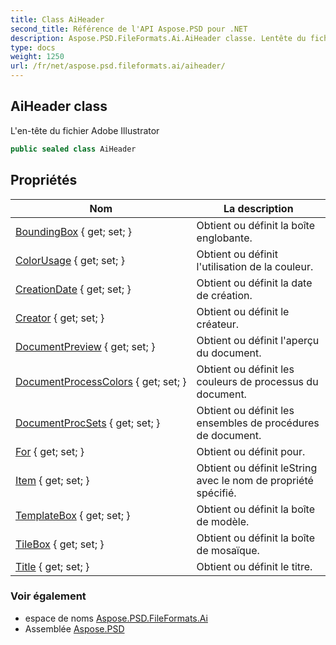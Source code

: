 ```yaml
---
title: Class AiHeader
second_title: Référence de l'API Aspose.PSD pour .NET
description: Aspose.PSD.FileFormats.Ai.AiHeader classe. Lentête du fichier Adobe Illustrator
type: docs
weight: 1250
url: /fr/net/aspose.psd.fileformats.ai/aiheader/
---
```

## AiHeader class

L'en-tête du fichier Adobe Illustrator

```csharp
public sealed class AiHeader
```

## Propriétés

| Nom | La description |
| --- | --- |
| [BoundingBox](../../aspose.psd.fileformats.ai/aiheader/boundingbox/) { get; set; } | Obtient ou définit la boîte englobante. |
| [ColorUsage](../../aspose.psd.fileformats.ai/aiheader/colorusage/) { get; set; } | Obtient ou définit l'utilisation de la couleur. |
| [CreationDate](../../aspose.psd.fileformats.ai/aiheader/creationdate/) { get; set; } | Obtient ou définit la date de création. |
| [Creator](../../aspose.psd.fileformats.ai/aiheader/creator/) { get; set; } | Obtient ou définit le créateur. |
| [DocumentPreview](../../aspose.psd.fileformats.ai/aiheader/documentpreview/) { get; set; } | Obtient ou définit l'aperçu du document. |
| [DocumentProcessColors](../../aspose.psd.fileformats.ai/aiheader/documentprocesscolors/) { get; set; } | Obtient ou définit les couleurs de processus du document. |
| [DocumentProcSets](../../aspose.psd.fileformats.ai/aiheader/documentprocsets/) { get; set; } | Obtient ou définit les ensembles de procédures de document. |
| [For](../../aspose.psd.fileformats.ai/aiheader/for/) { get; set; } | Obtient ou définit pour. |
| [Item](../../aspose.psd.fileformats.ai/aiheader/item/) { get; set; } | Obtient ou définit leString avec le nom de propriété spécifié. |
| [TemplateBox](../../aspose.psd.fileformats.ai/aiheader/templatebox/) { get; set; } | Obtient ou définit la boîte de modèle. |
| [TileBox](../../aspose.psd.fileformats.ai/aiheader/tilebox/) { get; set; } | Obtient ou définit la boîte de mosaïque. |
| [Title](../../aspose.psd.fileformats.ai/aiheader/title/) { get; set; } | Obtient ou définit le titre. |

### Voir également

* espace de noms [Aspose.PSD.FileFormats.Ai](../../aspose.psd.fileformats.ai/)
* Assemblée [Aspose.PSD](../../)


